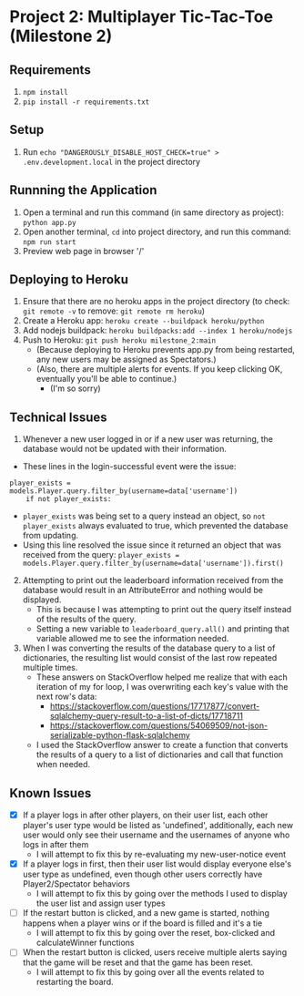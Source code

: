 # Project 2: Multiplayer Tic-Tac-Toe (Milestone 2)


## Requirements
1. `npm install`
2. `pip install -r requirements.txt`

## Setup
1. Run `echo "DANGEROUSLY_DISABLE_HOST_CHECK=true" > .env.development.local` in the project directory

## Runnning the Application
1. Open a terminal and run this command (in same directory as project): `python app.py`
2. Open another terminal, `cd` into project directory, and run this command: `npm run start`
3. Preview web page in browser '/'

## Deploying to Heroku
1. Ensure that there are no heroku apps in the project directory (to check: `git remote -v` to remove: `git remote rm heroku`)
2. Create a Heroku app: `heroku create --buildpack heroku/python`
2. Add nodejs buildpack: `heroku buildpacks:add --index 1 heroku/nodejs`
3. Push to Heroku: `git push heroku milestone_2:main`
    * (Because deploying to Heroku prevents app.py from being restarted, any new users may be assigned as Spectators.)
    * (Also, there are multiple alerts for events. If you keep clicking OK, eventually you'll be able to continue.)
        * (I'm so sorry)

## Technical Issues
1. Whenever a new user logged in or if a new user was returning, the database would not be updated with their information.
* These lines in the login-successful event were the issue:
```
player_exists = models.Player.query.filter_by(username=data['username'])
    if not player_exists:
```
* `player_exists` was being set to a query instead an object, so `not player_exists` always evaluated to true, which prevented the database from updating.
* Using this line resolved the issue since it returned an object that was received from the query: `player_exists = models.Player.query.filter_by(username=data['username']).first()`
2. Attempting to print out the leaderboard information received from the database would result in an AttributeError and nothing would be displayed.
    * This is because I was attempting to print out the query itself instead of the results of the query.
    * Setting a new variable to `leaderboard_query.all()` and printing that variable allowed me to see the information needed.
3. When I was converting the results of the database query to a list of dictionaries, the resulting list would consist of the last row repeated multiple times.
    * These answers on StackOverflow helped me realize that with each iteration of my for loop, I was overwriting each key's value with the next row's data:
        * https://stackoverflow.com/questions/17717877/convert-sqlalchemy-query-result-to-a-list-of-dicts/17718711 
        * https://stackoverflow.com/questions/54069509/not-json-serializable-python-flask-sqlalchemy
    * I used the StackOverflow answer to create a function that converts the results of a query to a list of dictionaries and call that function when needed.

## Known Issues
- [x]  If a player logs in after other players, on their user list, each other player's user type would be listed as 'undefined', additionally, each new user would only see their username and the usernames of anyone who logs in after them
    * I will attempt to fix this by re-evaluating my new-user-notice event
- [x] If a player logs in first, then their user list would display everyone else's user type as undefined, even though other users correctly have Player2/Spectator behaviors
    * I will attempt to fix this by going over the methods I used to display the user list and assign user types 
- [ ] If the restart button is clicked, and a new game is started, nothing happens when a player wins or if the board is filled and it's a tie
    * I will attempt to fix this by going over the reset, box-clicked and calculateWinner functions
- [ ] When the restart button is clicked, users receive multiple alerts saying that the game will be reset and that the game has been reset.
    * I will attempt to fix this by going over all the events related to restarting the board.
